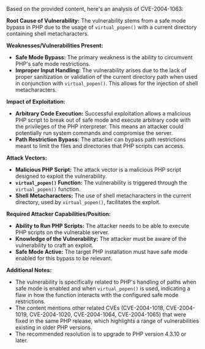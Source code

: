 Based on the provided content, here's an analysis of CVE-2004-1063:

**Root Cause of Vulnerability:**
The vulnerability stems from a safe mode bypass in PHP due to the usage of `virtual_popen()` with a current directory containing shell metacharacters.

**Weaknesses/Vulnerabilities Present:**
- **Safe Mode Bypass:** The primary weakness is the ability to circumvent PHP's safe mode restrictions.
- **Improper Input Handling:** The vulnerability arises due to the lack of proper sanitization or validation of the current directory path when used in conjunction with `virtual_popen()`. This allows for the injection of shell metacharacters.

**Impact of Exploitation:**
- **Arbitrary Code Execution:** Successful exploitation allows a malicious PHP script to break out of safe mode and execute arbitrary code with the privileges of the PHP interpreter. This means an attacker could potentially run system commands and compromise the server.
- **Path Restriction Bypass:** The attacker can bypass path restrictions meant to limit the files and directories that PHP scripts can access.

**Attack Vectors:**
- **Malicious PHP Script:** The attack vector is a malicious PHP script designed to exploit the vulnerability.
- **`virtual_popen()` Function:** The vulnerability is triggered through the `virtual_popen()` function.
- **Shell Metacharacters:** The use of shell metacharacters in the current directory, used by `virtual_popen()`, facilitates the exploit.

**Required Attacker Capabilities/Position:**
- **Ability to Run PHP Scripts:** The attacker needs to be able to execute PHP scripts on the vulnerable server.
- **Knowledge of the Vulnerability:** The attacker must be aware of the vulnerability to craft an exploit.
- **Safe Mode Active:** The target PHP installation must have safe mode enabled for this bypass to be relevant.

**Additional Notes:**

*   The vulnerability is specifically related to PHP's handling of paths when safe mode is enabled and when `virtual_popen()` is used, indicating a flaw in how the function interacts with the configured safe mode restrictions.
*   The content mentions other related CVEs (CVE-2004-1018, CVE-2004-1019, CVE-2004-1020, CVE-2004-1064, CVE-2004-1065) that were fixed in the same PHP release, which highlights a range of vulnerabilities existing in older PHP versions.
*   The recommended resolution is to upgrade to PHP version 4.3.10 or later.